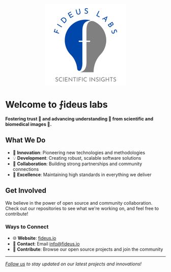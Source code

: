 <p align="center">
	<img src="./fideus-labs-logo.svg" alt="Fideus Labs Logo" width="256" />
</p>

# Welcome to ⨍ideus labs

**Fostering trust 🤝 and advancing understanding 🧠 from scientific and biomedical images 🔬️.**

## What We Do

- 🚀 **Innovation**: Pioneering new technologies and methodologies
- 💡 **Development**: Creating robust, scalable software solutions
- 👥 **Collaboration**: Building strong partnerships and community connections
- 🌟 **Excellence**: Maintaining high standards in everything we deliver

## Get Involved

We believe in the power of open source and community collaboration. Check out our repositories to see what we're working on, and feel free to contribute!

### Ways to Connect

- 🌐 **Website**: [fideus.io](https://fideus.io)
- 📧 **Contact**: Email [info@fideus.io](mailto:info@fideus.io)
- 🤝 **Contribute**: Browse our open source projects and join the community

---

*[Follow us](https://fideus.io/subscribe) to stay updated on our latest projects and innovations!*
